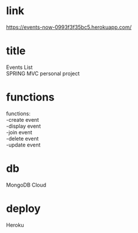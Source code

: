 # link
https://events-now-0993f3f35bc5.herokuapp.com/ <br>

# title
Events List <br>
SPRING MVC personal project <br>

# functions
functions: <br>
-create event <br>
-display event<br>
-join event <br>
-delete event <br>
-update event <br>

# db
MongoDB Cloud

# deploy
Heroku
